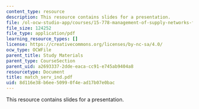 ```yaml
---
content_type: resource
description: This resource contains slides for a presentation.
file: /ol-ocw-studio-app/courses/15-778-management-of-supply-networks-for-products-and-services-summer-2004/8d116e38b6ee50990f4ead17b07e0bac_match_serv_ind.pdf
file_size: 124252
file_type: application/pdf
learning_resource_types: []
license: https://creativecommons.org/licenses/by-nc-sa/4.0/
ocw_type: OCWFile
parent_title: Study Materials
parent_type: CourseSection
parent_uid: a2693337-2dde-eaca-cc91-e745ab9404a8
resourcetype: Document
title: match_serv_ind.pdf
uid: 8d116e38-b6ee-5099-0f4e-ad17b07e0bac
---
```

This resource contains slides for a presentation.
